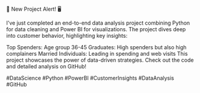 🚀 New Project Alert! 🖥️

I've just completed an end-to-end data analysis project combining Python for data cleaning and Power BI for visualizations. The project dives deep into customer behavior, highlighting key insights:

Top Spenders: Age group 36-45
Graduates: High spenders but also high complainers
Married Individuals: Leading in spending and web visits
This project showcases the power of data-driven strategies. Check out the code and detailed analysis on GitHub!


#DataScience #Python #PowerBI #CustomerInsights #DataAnalysis #GitHub
